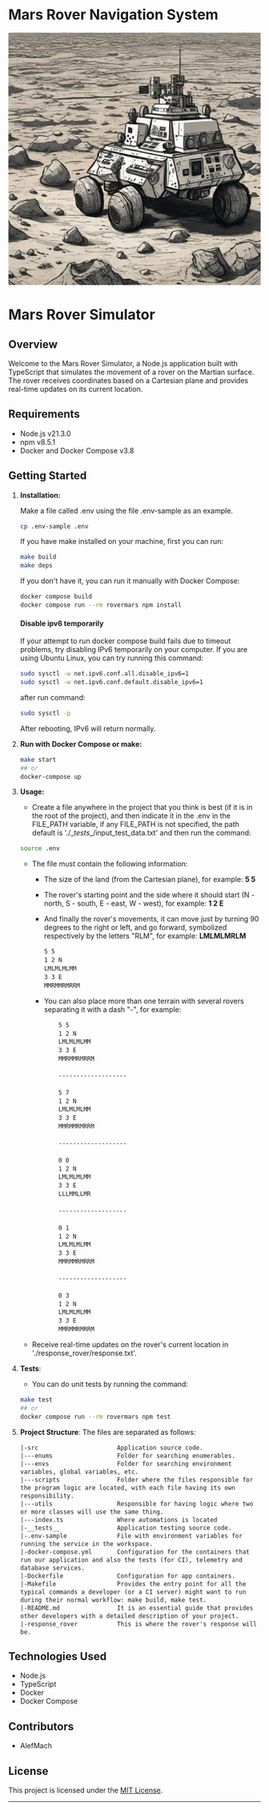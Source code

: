 # Mars Rover Navigation System

![](/static/rover.jpeg)

# Mars Rover Simulator

## Overview

Welcome to the Mars Rover Simulator, a Node.js application built with TypeScript that simulates the movement of a rover on the Martian surface. The rover receives coordinates based on a Cartesian plane and provides real-time updates on its current location.

## Requirements

- Node.js v21.3.0
- npm v8.5.1
- Docker and Docker Compose v3.8

## Getting Started

1. **Installation:**

   Make a file called .env using the file .env-sample as an example.

   ```bash
   cp .env-sample .env
   ```

   If you have make installed on your machine, first you can run:

   ```bash
   make build
   make deps
   ```
   If you don't have it, you can run it manually with Docker Compose:
   ```bash
   docker compose build
   docker compose run --rm rovermars npm install
   ```

   #### Disable ipv6 temporarily

    If your attempt to run docker compose build fails due to timeout problems, try disabling IPv6 temporarily on your computer. If you are using Ubuntu Linux, you can try running this command:

    ```bash
    sudo sysctl -w net.ipv6.conf.all.disable_ipv6=1
    sudo sysctl -w net.ipv6.conf.default.disable_ipv6=1
    ```

    after run command:

    ```bash
    sudo sysctl -p
    ```
    After rebooting, IPv6 will return normally.

2. **Run with Docker Compose or make:**
   ```bash
   make start 
   ## or
   docker-compose up
   ```

3. **Usage:**
   - Create a file anywhere in the project that you think is best (if it is in the root of the project), and then indicate it in the .env in the FILE_PATH variable, if any FILE_PATH is not specified, the path default is './\__tests__\/input_test_data.txt' and then run the command:
    ```bash
   source .env
   ```

   - The file must contain the following information:
        - The size of the land (from the Cartesian plane), for example: **5 5**
        - The rover's starting point and the side where it should start (N - north, S - south, E - east, W - west), for example: **1 2 E**
        - And finally the rover's movements, it can move just by turning 90 degrees to the right or left, and go forward, symbolized respectively by the letters "RLM", for example: **LMLMLMRLM**
            ```txt
            5 5
            1 2 N
            LMLMLMLMM
            3 3 E
            MMRMMRMRRM
            ```

        - You can also place more than one terrain with several rovers separating it with a dash "-", for example:
            ```txt
                5 5
                1 2 N
                LMLMLMLMM
                3 3 E
                MMRMMRMRRM

                -------------------

                5 7
                1 2 N
                LMLMLMLMM
                3 3 E
                MMRMMRMRRM

                -------------------

                0 0
                1 2 N
                LMLMLMLMM
                3 3 E
                LLLMMLLMR

                -------------------

                0 1
                1 2 N
                LMLMLMLMM
                3 3 E
                MMRMMRMRRM

                -------------------

                0 3
                1 2 N
                LMLMLMLMM
                3 3 E
                MMRMMRMRRM
            ```
   
   - Receive real-time updates on the rover's current location in './response_rover/response.txt'.

4. **Tests**:
    - You can do unit tests by running the command:
    ```bash
   make test
   ## or
   docker compose run --rm rovermars npm test
   ```

5. **Project Structure**:
    The files are separated as follows:

    ```shell
    |-src                      Application source code.
    |---enums                  Folder for searching enumerables.
    |---envs                   Folder for searching environment variables, global variables, etc.
    |---scripts                Folder where the files responsible for the program logic are located, with each file having its own responsibility.
    |---utils                  Responsible for having logic where two or more classes will use the same thing.
    |---index.ts               Where automations is located
    |-__tests__                Application testing source code.
    |-.env-sample              File with environment variables for running the service in the workspace.
    |-docker-compose.yml       Configuration for the containers that run our application and also the tests (for CI), telemetry and database services.
    |-Dockerfile               Configuration for app containers.
    |-Makefile                 Provides the entry point for all the typical commands a developer (or a CI server) might want to run during their normal workflow: make build, make test.
    |-README.md                It is an essential guide that provides other developers with a detailed description of your project.
    |-response_rover           This is where the rover's response will be.
    ```


## Technologies Used

- Node.js
- TypeScript
- Docker
- Docker Compose

## Contributors

- AlefMach

## License

This project is licensed under the [MIT License](LICENSE).

---
